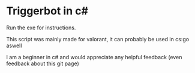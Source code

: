 # Triggerbot in c#
Run the exe for instructions.

This script was mainly made for valorant, it can probably be used in cs:go aswell

I am a beginner in c# and would appreciate any helpful feedback (even feedback about this git page)
